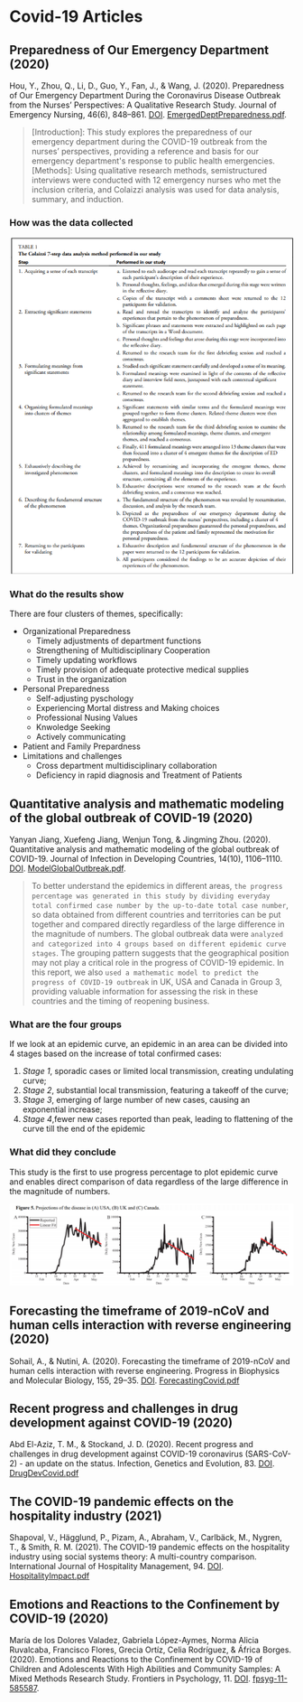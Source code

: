 # Covid-19 Articles

## Preparedness of Our Emergency Department (2020)

Hou, Y., Zhou, Q., Li, D., Guo, Y., Fan, J., & Wang, J. (2020). Preparedness of Our Emergency Department During the Coronavirus Disease Outbreak from the Nurses’ Perspectives: A Qualitative Research Study. Journal of Emergency Nursing, 46(6), 848–861. [DOI](https://doi-org.proxy1.ncu.edu/10.1016/j.jen.2020.07.008). [EmergedDeptPreparedness.pdf](EmergedDeptPreparedness.pdf).

> [Introduction]: This study explores the preparedness of our emergency department during the COVID-19 outbreak from the nurses’ perspectives, providing a reference and basis for our emergency department's response to public health emergencies. [Methods]: Using qualitative research methods, semistructured interviews were conducted with 12 emergency nurses who met the inclusion criteria, and Colaizzi analysis was used for data analysis, summary, and induction.

### How was the data collected

![prepardness_study.png](prepardness_study.png)

### What do the results show

There are four clusters of themes, specifically:

- Organizational Preparedness
  - Timely adjustments of department functions
  - Strengthening of Multidisciplinary Cooperation
  - Timely updating workflows
  - Timely provision of adequate protective medical supplies
  - Trust in the organization
- Personal Preparedness
  - Self-adjusting pyschology
  - Experiencing Mortal distress and Making choices
  - Professional Nusing Values
  - Knwoledge Seeking
  - Actively communicating
- Patient and Family Prepardness
- Limitations and challenges
  - Cross department multidisciplinary collaboration
  - Deficiency in rapid diagnosis and Treatment of Patients

## Quantitative analysis and mathematic modeling of the global outbreak of COVID-19 (2020)

Yanyan Jiang, Xuefeng Jiang, Wenjun Tong, & Jingming Zhou. (2020). Quantitative analysis and mathematic modeling of the global outbreak of COVID-19. Journal of Infection in Developing Countries, 14(10), 1106–1110. [DOI](https://doi-org.proxy1.ncu.edu/10.3855/jidc.13150). [ModelGlobalOutbreak.pdf](ModelGlobalOutbreak.pdf).

> To better understand the epidemics in different areas, `the progress percentage was generated in this study by dividing everyday total confirmed case number by the up-to-date total case number`, so data obtained from different countries and territories can be put together and compared directly regardless of the large difference in the magnitude of numbers. The global outbreak data were `analyzed and categorized into 4 groups based on different epidemic curve stages`. The grouping pattern suggests that the geographical position may not play a critical role in the progress of COVID-19 epidemic. In this report, we also `used a mathematic model to predict the progress of COVID-19 outbreak` in UK, USA and Canada in Group 3, providing valuable information for assessing the risk in these countries and the timing of reopening business.

### What are the four groups

If we look at an epidemic curve, an epidemic in an area can be divided into 4 stages based on the increase of total confirmed cases:

1. _Stage 1_, sporadic cases or limited local transmission, creating undulating curve;
2. _Stage 2_, substantial local transmission, featuring a takeoff of the curve;
3. _Stage 3_, emerging of large number of new cases, causing an exponential increase;
4. _Stage 4_,fewer new cases reported than peak, leading to flattening of the curve till the end of the epidemic

### What did they conclude

This study is the first to use progress percentage to plot epidemic curve and enables direct comparison of data regardless of the large difference in the magnitude of numbers.

![projections.png](projections.png)

## Forecasting the timeframe of 2019-nCoV and human cells interaction with reverse engineering (2020)

Sohail, A., & Nutini, A. (2020). Forecasting the timeframe of 2019-nCoV and human cells interaction with reverse engineering. Progress in Biophysics and Molecular Biology, 155, 29–35. [DOI](https://doi-org.proxy1.ncu.edu/10.1016/j.pbiomolbio.2020.04.002). [ForecastingCovid.pdf](ForecastingCovid.pdf)

## Recent progress and challenges in drug development against COVID-19 (2020)

Abd El-Aziz, T. M., & Stockand, J. D. (2020). Recent progress and challenges in drug development against COVID-19 coronavirus (SARS-CoV-2) - an update on the status. Infection, Genetics and Evolution, 83. [DOI](https://doi-org.proxy1.ncu.edu/10.1016/j.meegid.2020.104327). [DrugDevCovid.pdf](DrugDevCovid.pdf)

## The COVID-19 pandemic effects on the hospitality industry (2021)

Shapoval, V., Hägglund, P., Pizam, A., Abraham, V., Carlbäck, M., Nygren, T., & Smith, R. M. (2021). The COVID-19 pandemic effects on the hospitality industry using social systems theory: A multi-country comparison. International Journal of Hospitality Management, 94. [DOI](https://doi-org.proxy1.ncu.edu/10.1016/j.ijhm.2020.102813). [HospitalityImpact.pdf](HospitalityImpact.pdf)

## Emotions and Reactions to the Confinement by COVID-19 (2020)

María de los Dolores Valadez, Gabriela López-Aymes, Norma Alicia Ruvalcaba, Francisco Flores, Grecia Ortíz, Celia Rodríguez, & África Borges. (2020). Emotions and Reactions to the Confinement by COVID-19 of Children and Adolescents With High Abilities and Community Samples: A Mixed Methods Research Study. Frontiers in Psychology, 11. [DOI](https://doi-org.proxy1.ncu.edu/10.3389/fpsyg.2020.585587). [fpsyg-11-585587](fpsyg-11-585587.pdf).
